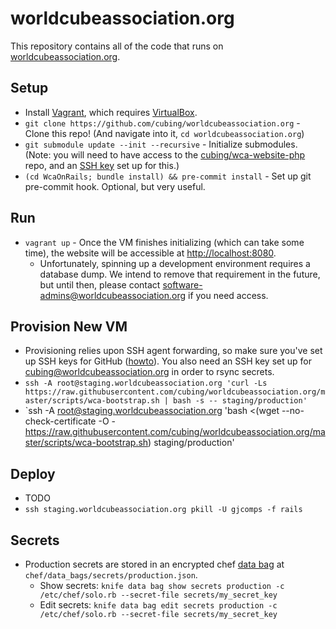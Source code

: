 worldcubeassociation.org
========================

This repository contains all of the code that runs on [worldcubeassociation.org](https://www.worldcubeassociation.org/).

## Setup
- Install [Vagrant](https://www.vagrantup.com/), which requires
  [VirtualBox](https://www.virtualbox.org/).
- `git clone https://github.com/cubing/worldcubeassociation.org` - Clone this repo! (And navigate into it, `cd worldcubeassociation.org`)
- `git submodule update --init --recursive` - Initialize submodules. (Note: you will need to have access to the [cubing/wca-website-php](https://github.com/cubing/wca-website-php) repo, and an [SSH key](https://help.github.com/articles/generating-ssh-keys/) set up for this.)
- `(cd WcaOnRails; bundle install) && pre-commit install` - Set up git pre-commit hook. Optional, but very useful.

## Run
- `vagrant up` - Once the VM finishes initializing (which can take some time),
  the website will be accessible at [http://localhost:8080](http://localhost:8080).
  - Unfortunately, spinning up a development environment requires a database
    dump. We intend to remove that requirement in the future, but until then,
    please contact software-admins@worldcubeassociation.org if you need access.

## Provision New VM
- Provisioning relies upon SSH agent forwarding, so make sure you've set up SSH
  keys for GitHub ([howto](https://help.github.com/articles/generating-ssh-keys/)).
  You also need an SSH key set up for cubing@worldcubeassociation.org in order
  to rsync secrets.
- `ssh -A root@staging.worldcubeassociation.org 'curl -Ls https://raw.githubusercontent.com/cubing/worldcubeassociation.org/master/scripts/wca-bootstrap.sh | bash -s -- staging/production'`
- `ssh -A root@staging.worldcubeassociation.org 'bash <(wget --no-check-certificate -O - https://raw.githubusercontent.com/cubing/worldcubeassociation.org/master/scripts/wca-bootstrap.sh) staging/production'

## Deploy
- TODO
- `ssh staging.worldcubeassociation.org pkill -U gjcomps -f rails`

## Secrets
- Production secrets are stored in an encrypted chef [data bag](https://docs.chef.io/data_bags.html) at `chef/data_bags/secrets/production.json`.
  - Show secrets: `knife data bag show secrets production -c /etc/chef/solo.rb --secret-file secrets/my_secret_key`
  - Edit secrets: `knife data bag edit secrets production -c /etc/chef/solo.rb --secret-file secrets/my_secret_key`
